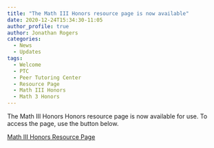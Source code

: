 ```yaml
---
title: "The Math III Honors resource page is now available"
date: 2020-12-24T15:34:30-11:05
author_profile: true
author: Jonathan Rogers
categories:
  - News
  - Updates
tags:
  - Welcome
  - PTC
  - Peer Tutoring Center
  - Resource Page
  - Math III Honors
  - Math 3 Honors
---
```

The Math III Honors Honors resource page is now available for use. To access the page, use the button below.

<a href="/resources/math_3_honors" class="btn btn--primary btn--large">Math III Honors Resource Page</a>


[jekyll-docs]: https://jekyllrb.com/docs/home
[jekyll-gh]:   https://github.com/jekyll/jekyll
[jekyll-talk]: https://talk.jekyllrb.com/

